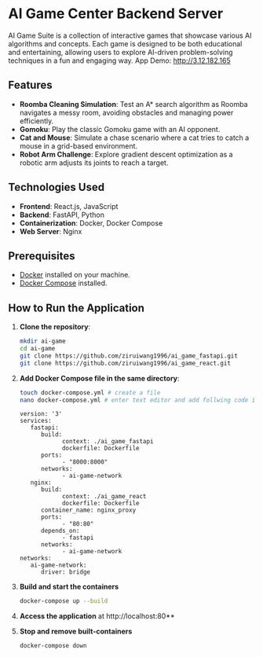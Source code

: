 # AI Game Center Backend Server 

AI Game Suite is a collection of interactive games that showcase various AI algorithms and concepts. Each game is designed to be both educational and entertaining, allowing users to explore AI-driven problem-solving techniques in a fun and engaging way. App Demo: http://3.12.182.165

## Features

- **Roomba Cleaning Simulation**: Test an A* search algorithm as Roomba navigates a messy room, avoiding obstacles and managing power efficiently.
- **Gomoku**: Play the classic Gomoku game with an AI opponent.
- **Cat and Mouse**: Simulate a chase scenario where a cat tries to catch a mouse in a grid-based environment.
- **Robot Arm Challenge**: Explore gradient descent optimization as a robotic arm adjusts its joints to reach a target.

## Technologies Used

- **Frontend**: React.js, JavaScript
- **Backend**: FastAPI, Python
- **Containerization**: Docker, Docker Compose
- **Web Server**: Nginx

## Prerequisites

- [Docker](https://www.docker.com/) installed on your machine.
- [Docker Compose](https://docs.docker.com/compose/) installed.

## How to Run the Application

1. **Clone the repository**:
   ```bash
   mkdir ai-game
   cd ai-game
   git clone https://github.com/ziruiwang1996/ai_game_fastapi.git 
   git clone https://github.com/ziruiwang1996/ai_game_react.git 
   ```
2. **Add Docker Compose file in the same directory**:
   ```bash
   touch docker-compose.yml # create a file
   nano docker-compose.yml # enter text editor and add follwing code into file
   ```
   ```
   version: '3'
   services:
      fastapi:
         build: 
               context: ./ai_game_fastapi
               dockerfile: Dockerfile
         ports:
               - "8000:8000"
         networks:
               - ai-game-network
      nginx:
         build: 
               context: ./ai_game_react
               dockerfile: Dockerfile
         container_name: nginx_proxy
         ports:
               - "80:80"
         depends_on:
               - fastapi
         networks:
               - ai-game-network
   networks:
      ai-game-network:
         driver: bridge

3. **Build and start the containers**
      ```bash
      docker-compose up --build

4. **Access the application**
      at http://localhost:80**

5. **Stop and remove built-containers**
      ```bash
      docker-compose down
